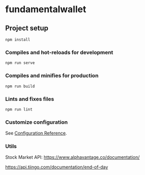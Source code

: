 # fundamentalwallet

## Project setup
```
npm install
```

### Compiles and hot-reloads for development
```
npm run serve
```

### Compiles and minifies for production
```
npm run build
```

### Lints and fixes files
```
npm run lint
```

### Customize configuration
See [Configuration Reference](https://cli.vuejs.org/config/).

### Utils
Stock Market API: https://www.alphavantage.co/documentation/

https://api.tiingo.com/documentation/end-of-day
